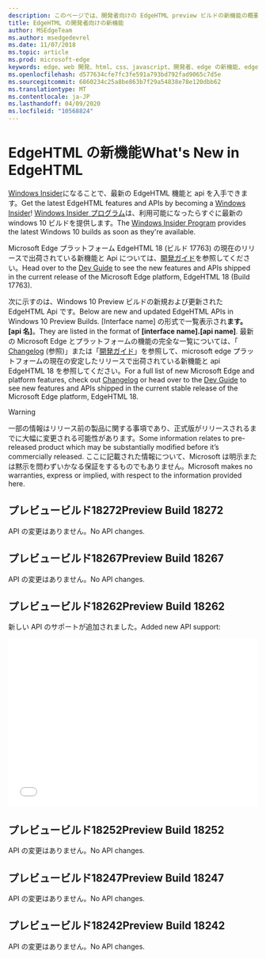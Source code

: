 ```yaml
---
description: このページでは、開発者向けの EdgeHTML preview ビルドの新機能の概要を説明します。
title: EdgeHTML の開発者向けの新機能
author: MSEdgeTeam
ms.author: msedgedevrel
ms.date: 11/07/2018
ms.topic: article
ms.prod: microsoft-edge
keywords: edge、web 開発、html、css、javascript、開発者、edge の新機能、edge の新しい Api、edgehtml、edgehtml preview ビルド
ms.openlocfilehash: d577634cfe7fc3fe591a793bd792fad9065c7d5e
ms.sourcegitcommit: 6860234c25a8be863b7f29a54838e78e120dbb62
ms.translationtype: MT
ms.contentlocale: ja-JP
ms.lasthandoff: 04/09/2020
ms.locfileid: "10568824"
---
```

# <span data-ttu-id="43f0f-104">EdgeHTML の新機能</span><span class="sxs-lookup"><span data-stu-id="43f0f-104">What's New in EdgeHTML</span></span>

<span data-ttu-id="43f0f-105">[Windows Insider](https://insider.windows.com/)になることで、最新の EdgeHTML 機能と api を入手できます。</span><span class="sxs-lookup"><span data-stu-id="43f0f-105">Get the latest EdgeHTML features and APIs by becoming a [Windows Insider](https://insider.windows.com/)!</span></span> <span data-ttu-id="43f0f-106">[Windows Insider プログラム](https://insider.windows.com/)は、利用可能になったらすぐに最新の windows 10 ビルドを提供します。</span><span class="sxs-lookup"><span data-stu-id="43f0f-106">The [Windows Insider Program](https://insider.windows.com/) provides the latest Windows 10 builds as soon as they're available.</span></span> 

<span data-ttu-id="43f0f-107">Microsoft Edge プラットフォーム EdgeHTML 18 (ビルド 17763) の現在のリリースで出荷されている新機能と Api については、[開発ガイド](../dev-guide.md)を参照してください。</span><span class="sxs-lookup"><span data-stu-id="43f0f-107">Head over to the [Dev Guide](../dev-guide.md) to see the new features and APIs shipped in the current release of the Microsoft Edge platform, EdgeHTML 18 (Build 17763).</span></span> 

<span data-ttu-id="43f0f-108">次に示すのは、Windows 10 Preview ビルドの新規および更新された EdgeHTML Api です。</span><span class="sxs-lookup"><span data-stu-id="43f0f-108">Below are new and updated EdgeHTML APIs in Windows 10 Preview Builds.</span></span> <span data-ttu-id="43f0f-109">[Interface name] の形式で一覧表示され**ます。 [api 名]**。</span><span class="sxs-lookup"><span data-stu-id="43f0f-109">They are listed in the format of **[interface name].[api name]**.</span></span> <span data-ttu-id="43f0f-110">最新の Microsoft Edge とプラットフォームの機能の完全な一覧については、「 [Changelog](https://developer.microsoft.com/microsoft-edge/platform/changelog/) (参照)」または「[開発ガイド](../dev-guide.md)」を参照して、microsoft edge プラットフォームの現在の安定したリリースで出荷されている新機能と api EdgeHTML 18 を参照してください。</span><span class="sxs-lookup"><span data-stu-id="43f0f-110">For a full list of new Microsoft Edge and platform features, check out [Changelog](https://developer.microsoft.com/microsoft-edge/platform/changelog/) or head over to the [Dev Guide](../dev-guide.md) to see new features and APIs shipped in the current stable release of the Microsoft Edge platform, EdgeHTML 18.</span></span>  

> [!WARNING] 
> <span data-ttu-id="43f0f-111">一部の情報はリリース前の製品に関する事項であり、正式版がリリースされるまでに大幅に変更される可能性があります。</span><span class="sxs-lookup"><span data-stu-id="43f0f-111">Some information relates to pre-released product which may be substantially modified before it’s commercially released.</span></span> <span data-ttu-id="43f0f-112">ここに記載された情報について、Microsoft は明示または黙示を問わずいかなる保証をするものでもありません。</span><span class="sxs-lookup"><span data-stu-id="43f0f-112">Microsoft makes no warranties, express or implied, with respect to the information provided here.</span></span>

## <span data-ttu-id="43f0f-113">プレビュービルド18272</span><span class="sxs-lookup"><span data-stu-id="43f0f-113">Preview Build 18272</span></span>
<span data-ttu-id="43f0f-114">API の変更はありません。</span><span class="sxs-lookup"><span data-stu-id="43f0f-114">No API changes.</span></span>

## <span data-ttu-id="43f0f-115">プレビュービルド18267</span><span class="sxs-lookup"><span data-stu-id="43f0f-115">Preview Build 18267</span></span>
<span data-ttu-id="43f0f-116">API の変更はありません。</span><span class="sxs-lookup"><span data-stu-id="43f0f-116">No API changes.</span></span>

## <span data-ttu-id="43f0f-117">プレビュービルド18262</span><span class="sxs-lookup"><span data-stu-id="43f0f-117">Preview Build 18262</span></span>

<span data-ttu-id="43f0f-118">新しい API のサポートが追加されました。</span><span class="sxs-lookup"><span data-stu-id="43f0f-118">Added new API support:</span></span>

<iframe height='341' scrolling='no' title='<span data-ttu-id="43f0f-119">EdgeHTML Preview ビルド17682</span><span class="sxs-lookup"><span data-stu-id="43f0f-119">EdgeHTML Preview Build 17682</span></span>' src='//codepen.io/MSEdgeDev/embed/5a691c1840690352f409d3788b8167fa/?height=341&theme-id=23761&default-tab=result&embed-version=2' frameborder='no' allowtransparency='true' allowfullscreen='true' style='width: 100%;'><span data-ttu-id="43f0f-120"><a href='https://codepen.io/MSEdgeDev/pen/5a691c1840690352f409d3788b8167fa/'> </a> CodePen の MSEdgeDev (@MSEdgeDev) で、「Pen EdgeHTML Preview ビルド17682」を参照してください <a href='https://codepen.io/MSEdgeDev'> </a> <a href='https://codepen.io'> </a> 。</span><span class="sxs-lookup"><span data-stu-id="43f0f-120">See the Pen <a href='https://codepen.io/MSEdgeDev/pen/5a691c1840690352f409d3788b8167fa/'>EdgeHTML Preview Build 17682</a> by MSEdgeDev (<a href='https://codepen.io/MSEdgeDev'>@MSEdgeDev</a>) on <a href='https://codepen.io'>CodePen</a>.</span></span>
</iframe>

## <span data-ttu-id="43f0f-121">プレビュービルド18252</span><span class="sxs-lookup"><span data-stu-id="43f0f-121">Preview Build 18252</span></span>
<span data-ttu-id="43f0f-122">API の変更はありません。</span><span class="sxs-lookup"><span data-stu-id="43f0f-122">No API changes.</span></span>

## <span data-ttu-id="43f0f-123">プレビュービルド18247</span><span class="sxs-lookup"><span data-stu-id="43f0f-123">Preview Build 18247</span></span>
<span data-ttu-id="43f0f-124">API の変更はありません。</span><span class="sxs-lookup"><span data-stu-id="43f0f-124">No API changes.</span></span>

## <span data-ttu-id="43f0f-125">プレビュービルド18242</span><span class="sxs-lookup"><span data-stu-id="43f0f-125">Preview Build 18242</span></span>
<span data-ttu-id="43f0f-126">API の変更はありません。</span><span class="sxs-lookup"><span data-stu-id="43f0f-126">No API changes.</span></span>
